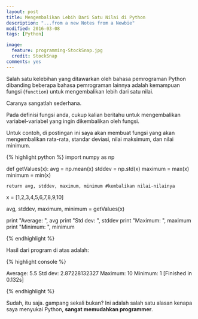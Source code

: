 ```yaml
---
layout: post
title: Mengembalikan Lebih Dari Satu Nilai di Python
description: "...from a new Notes from a Newbie"
modified: 2016-03-08
tags: [Python]

image:
  feature: programming-StockSnap.jpg
  credit: StockSnap
comments: yes
---
```


Salah satu kelebihan yang ditawarkan oleh bahasa pemrograman Python dibanding beberapa bahasa pemrograman lainnya adalah kemampuan fungsi (`function`) untuk mengembalikan lebih dari satu nilai.

<!--excerpt-->

Caranya sangatlah sederhana.

Pada definisi fungsi anda, cukup kalian beritahu untuk mengembalikan variabel-variabel yang ingin dikembalikan oleh fungsi.

Untuk contoh, di postingan ini saya akan membuat fungsi yang akan mengembalikan rata-rata, standar deviasi, nilai maksimum, dan nilai minimum.

{% highlight python %}
import numpy as np

def getValues(x):
    avg = np.mean(x)
    stddev = np.std(x)
    maximum = max(x)
    minimum = min(x)

    return avg, stddev, maximum, minimum #kembalikan nilai-nilainya

x = [1,2,3,4,5,6,7,8,9,10]

avg, stddev, maximum, minimum = getValues(x)

print "Average: ", avg
print "Std dev: ", stddev
print "Maximum: ", maximum
print "Minimum: ", minimum

{% endhighlight %}

Hasil dari program di atas adalah:

{% highlight console %}

Average:  5.5
Std dev:  2.87228132327
Maximum:  10
Minimum:  1
[Finished in 0.132s]

{% endhighlight %}

Sudah, itu saja. gampang sekali bukan? Ini adalah salah satu alasan kenapa saya menyukai Python, **sangat memudahkan programmer**.

